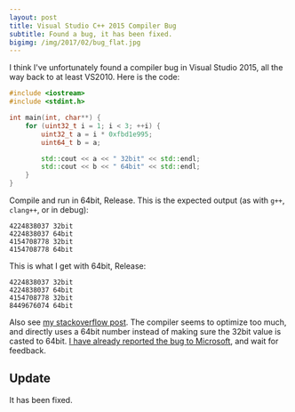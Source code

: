 ```yaml
---
layout: post
title: Visual Studio C++ 2015 Compiler Bug
subtitle: Found a bug, it has been fixed.
bigimg: /img/2017/02/bug_flat.jpg
---
```


I think I've unfortunately found a compiler bug in Visual Studio 2015, all the way back to at least VS2010. Here is the code:

```cpp    
#include <iostream>
#include <stdint.h>

int main(int, char**) {
    for (uint32_t i = 1; i < 3; ++i) {
        uint32_t a = i * 0xfbd1e995;
        uint64_t b = a;

        std::cout << a << " 32bit" << std::endl;
        std::cout << b << " 64bit" << std::endl;
    }
}
```

Compile and run in 64bit, Release. This is the expected output (as with `g++`, `clang++`, or in debug):
    
```
4224838037 32bit
4224838037 64bit
4154708778 32bit
4154708778 64bit
```

This is what I get with 64bit, Release:
    
```
4224838037 32bit
4224838037 64bit
4154708778 32bit
8449676074 64bit
```


Also see [my stackoverflow post](http://stackoverflow.com/q/42511458/48181). The compiler seems to optimize too much, and directly uses a 64bit number instead of making sure the 32bit value is casted to 64bit. [I have already reported the bug to Microsoft](https://connect.microsoft.com/VisualStudio/feedback/details/3125746/optimizer-uses-64bit-operation-instead-of-32bit-operation), and wait for feedback.


## Update

It has been fixed.